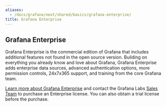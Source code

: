 ```yaml
---
aliases:
  - /docs/grafana/next/shared/basics/grafana-enterprise/
title: Grafana Enterprise
---
```


## Grafana Enterprise

Grafana Enterprise is the commercial edition of Grafana that includes additional features not found in the open source version. Building on everything you already know and love about Grafana, Grafana Enterprise adds enterprise data sources, advanced authentication options, more permission controls, 24x7x365 support, and training from the core Grafana team.

[Learn more about Grafana Enterprise](https://grafana.com/enterprise) and contact the Grafana Labs [Sales Team](https://grafana.com/contact?about=support&topic=Grafana%20Enterprise) to purchase an Enterprise license. You can also obtain a trial license before the purchase.

